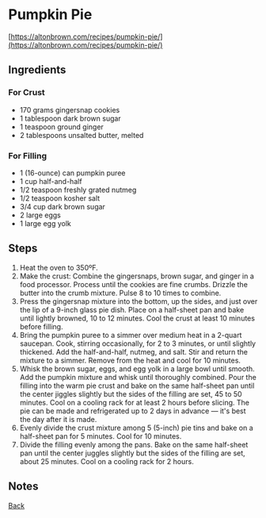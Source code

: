 # Pumpkin Pie

[https://altonbrown.com/recipes/pumpkin-pie/](https://altonbrown.com/recipes/pumpkin-pie/)

## Ingredients

### For Crust

- 170 grams gingersnap cookies
- 1 tablespoon dark brown sugar
- 1 teaspoon ground ginger
- 2 tablespoons unsalted butter, melted

### For Filling

- 1 (16-ounce) can pumpkin puree
- 1 cup half-and-half
- 1/2 teaspoon freshly grated nutmeg
- 1/2 teaspoon kosher salt
- 3/4 cup dark brown sugar
- 2 large eggs
- 1 large egg yolk

## Steps

1. Heat the oven to 350ºF.
2. Make the crust: Combine the gingersnaps, brown sugar, and ginger in a food processor. Process until the cookies are fine crumbs. Drizzle the butter into the crumb mixture. Pulse 8 to 10 times to combine.
3. Press the gingersnap mixture into the bottom, up the sides, and just over the lip of a 9-inch glass pie dish. Place on a half-sheet pan and bake until lightly browned, 10 to 12 minutes. Cool the crust at least 10 minutes before filling.
4. Bring the pumpkin puree to a simmer over medium heat in a 2-quart saucepan. Cook, stirring occasionally, for 2 to 3 minutes, or until slightly thickened. Add the half-and-half, nutmeg, and salt. Stir and return the mixture to a simmer. Remove from the heat and cool for 10 minutes.
5. Whisk the brown sugar, eggs, and egg yolk in a large bowl until smooth. Add the pumpkin mixture and whisk until thoroughly combined. Pour the filling into the warm pie crust and bake on the same half-sheet pan until the center jiggles slightly but the sides of the filling are set, 45 to 50 minutes. Cool on a cooling rack for at least 2 hours before slicing. The pie can be made and refrigerated up to 2 days in advance — it's best the day after it is made.
6. Evenly divide the crust mixture among 5 (5-inch) pie tins and bake on a half-sheet pan for 5 minutes. Cool for 10 minutes.
7. Divide the filling evenly among the pans. Bake on the same half-sheet pan until the center juggles slightly but the sides of the filling are set, about 25 minutes. Cool on a cooling rack for 2 hours.

## Notes

[Back](../readme.md)
